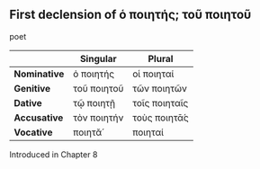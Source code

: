 ## First declension of ὁ ποιητής; τοῦ ποιητοῦ

poet

|     | Singular | Plural |
| --- | -------- | ------ |
| **Nominative** | ὁ ποιητής | οἱ ποιηταί |
| **Genitive** | τοῦ ποιητοῦ | τῶν ποιητῶν |
| **Dative** | τῷ ποιητῇ | τοῖς ποιηταῖς |
| **Accusative** | τὸν ποιητήν | τοὺς ποιητᾱ́ς |
| **Vocative** | ποιητᾰ́ | ποιηταί |


Introduced in Chapter 8
